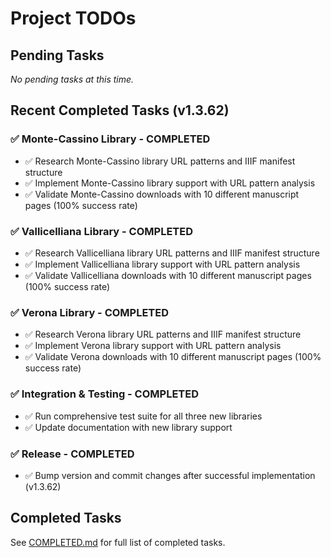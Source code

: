 # Project TODOs

## Pending Tasks

*No pending tasks at this time.*

## Recent Completed Tasks (v1.3.62)

### ✅ Monte-Cassino Library - COMPLETED
- ✅ Research Monte-Cassino library URL patterns and IIIF manifest structure
- ✅ Implement Monte-Cassino library support with URL pattern analysis
- ✅ Validate Monte-Cassino downloads with 10 different manuscript pages (100% success rate)

### ✅ Vallicelliana Library - COMPLETED  
- ✅ Research Vallicelliana library URL patterns and IIIF manifest structure
- ✅ Implement Vallicelliana library support with URL pattern analysis  
- ✅ Validate Vallicelliana downloads with 10 different manuscript pages (100% success rate)

### ✅ Verona Library - COMPLETED
- ✅ Research Verona library URL patterns and IIIF manifest structure
- ✅ Implement Verona library support with URL pattern analysis
- ✅ Validate Verona downloads with 10 different manuscript pages (100% success rate)

### ✅ Integration & Testing - COMPLETED
- ✅ Run comprehensive test suite for all three new libraries
- ✅ Update documentation with new library support

### ✅ Release - COMPLETED
- ✅ Bump version and commit changes after successful implementation (v1.3.62)

## Completed Tasks

See [COMPLETED.md](./COMPLETED.md) for full list of completed tasks.